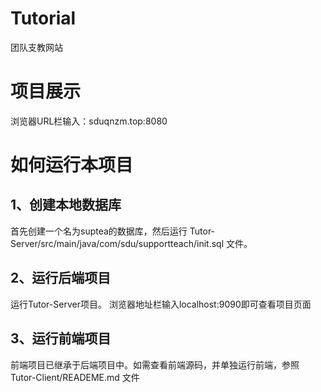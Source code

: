 # Tutorial
团队支教网站
# 项目展示
浏览器URL栏输入：sduqnzm.top:8080

# 如何运行本项目
## 1、创建本地数据库
首先创建一个名为suptea的数据库，然后运行 Tutor-Server/src/main/java/com/sdu/supportteach/init.sql 文件。
## 2、运行后端项目
运行Tutor-Server项目。
浏览器地址栏输入localhost:9090即可查看项目页面
## 3、运行前端项目
前端项目已继承于后端项目中。如需查看前端源码，并单独运行前端，参照 Tutor-Client/READEME.md 文件
